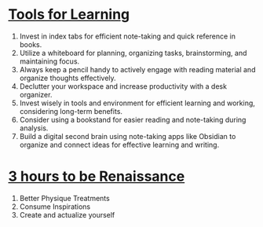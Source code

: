 # [Tools for Learning](https://www.youtube.com/watch?v=J6ePkk6tjEw)
 1. Invest in index tabs for efficient note-taking and quick reference in books.
 2. Utilize a whiteboard for planning, organizing tasks, brainstorming, and maintaining focus.
 3. Always keep a pencil handy to actively engage with reading material and organize thoughts effectively.
 4. Declutter your workspace and increase productivity with a desk organizer.
 5. Invest wisely in tools and environment for efficient learning and working, considering long-term benefits.
 6. Consider using a bookstand for easier reading and note-taking during analysis.
 7. Build a digital second brain using note-taking apps like Obsidian to organize and connect ideas for effective learning and writing.


# [3 hours to be Renaissance](https://www.youtube.com/watch?v=dJo0PyD0V2w)
1. Better Physique Treatments
2. Consume Inspirations
3. Create and actualize yourself
